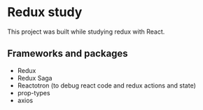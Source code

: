 # Redux study

This project was built while studying redux with React.

## Frameworks and packages

-   Redux
-   Redux Saga
-   Reactotron (to debug react code and redux actions and state)
-   prop-types
-   axios

